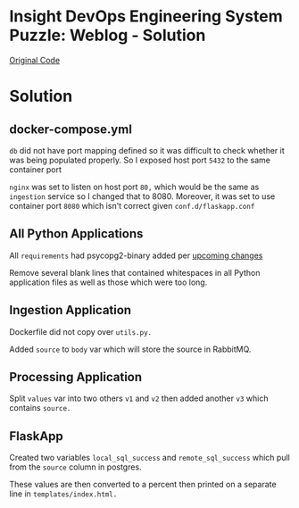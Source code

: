 # Insight DevOps Engineering System Puzzle: Weblog - Solution

[Original Code](https://github.com/InsightDataScience/System-Puzzle-Weblog)


# Solution #

## docker-compose.yml ##
`db` did not have port mapping defined so it was difficult to check whether it was being populated properly.  So I exposed host port `5432` to the same container port

`nginx` was set to listen on host port `80,` which would be the same as `ingestion` service so I changed that to 8080.  Moreover, it was set to use container port `8080` which isn't correct given `conf.d/flaskapp.conf`

## All Python Applications ##

All `requirements` had psycopg2-binary added per [upcoming changes](http://initd.org/psycopg/articles/2018/02/08/psycopg-274-released/)

Remove several blank lines that contained whitespaces in all Python application files as well as those which were too long.

## Ingestion Application ##

Dockerfile did not copy over `utils.py.`

Added `source` to `body` var which will store the source in RabbitMQ.

## Processing Application ## 

Split `values` var into two others `v1` and `v2` then added another `v3` which contains `source.`

## FlaskApp ##

Created two variables `local_sql_success` and `remote_sql_success` which pull from the `source` column in postgres.

These values are then converted to a percent then printed on a separate line in `templates/index.html.`

